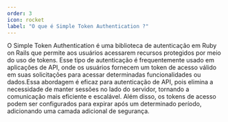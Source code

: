 ```yaml
---
order: 3
icon: rocket
label: "O que é Simple Token Authentication ?"
---
```


<!-- Ultima atualização: 24/09/2023 -->
<!-- Autor(es): Araújo -->

O Simple Token Authentication é uma biblioteca de autenticação em Ruby on Rails que permite aos usuários acessarem recursos protegidos por meio do uso de tokens. Esse tipo de autenticação é frequentemente usado em aplicações de API, onde os usuários fornecem um token de acesso válido em suas solicitações para acessar determinadas funcionalidades ou dados.Essa abordagem é eficaz para autenticação de API, pois elimina a necessidade de manter sessões no lado do servidor, tornando a comunicação mais eficiente e escalável. Além disso, os tokens de acesso podem ser configurados para expirar após um determinado período, adicionando uma camada adicional de segurança.